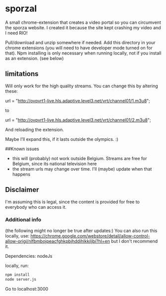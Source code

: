 # sporzal

A small chrome-extension that creates a video portal so you can circumvent the sporza website. I created it because the site kept crashing my video and I need RIO!

Pull/download and unzip somewhere if needed. Add this directory in your chrome extensions (you will need to have developer mode turned on for that). Npm installing is only necessary when running locally, not if you install as an extension. (see below)


## limitations
Will only work for the high quality streams. You can change this by altering these:

url = "http://ovpvrt1-live.hls.adaptive.level3.net/vrt/channel01/1.m3u8";

to

url = "http://ovpvrt1-live.hls.adaptive.level3.net/vrt/channel01/2.m3u8";

And reloading the extension. 

Maybe I'll expand this, if it lasts outside the olympics. :)

##Known issues
- this will (probably) not work outside Belgium. Streams are free for Belgium, since its national television here
- the stream urls may change over time. I'll (maybe) update when that happens
 

## Disclaimer
I'm assuming this is legal, since the content is provided for free to everybody who can access it.

### Additional info

(the following might no longer be true after updates:)
You can also run this locally, use: https://chrome.google.com/webstore/detail/allow-control-allow-origi/nlfbmbojpeacfghkpbjhddihlkkiljbi?hl=en but I don't recommend it.

Dependencies: nodeJs

locally, run: 

```bash
npm install
node server.js
```

Go to localhost:3000